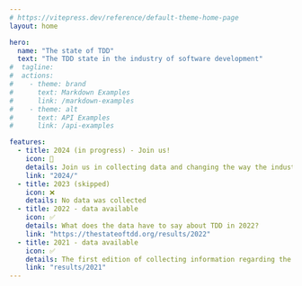 ```yaml
---
# https://vitepress.dev/reference/default-theme-home-page
layout: home

hero:
  name: "The state of TDD"
  text: "The TDD state in the industry of software development"
#  tagline:
#  actions:
#    - theme: brand
#      text: Markdown Examples
#      link: /markdown-examples
#    - theme: alt
#      text: API Examples
#      link: /api-examples

features:
  - title: 2024 (in progress) - Join us!
    icon: 🚧
    details: Join us in collecting data and changing the way the industry builds software through Test Driven Development.
    link: "2024/"
  - title: 2023 (skipped)
    icon: ❌
    details: No data was collected
  - title: 2022 - data available
    icon: ✅
    details: What does the data have to say about TDD in 2022?
    link: "https://thestateoftdd.org/results/2022"
  - title: 2021 - data available
    icon: ✅
    details: The first edition of collecting information regarding the TDD practice focused on TDD anti-patterns.
    link: "results/2021"
---
```


